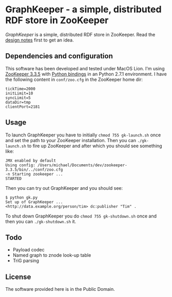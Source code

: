 # GraphKeeper - a simple, distributed RDF store in ZooKeeper 

_GraphKeeper_ is a simple, distributed RDF store in ZooKeeper. Read the [design notes](http://scriptogr.am/mhausenblas/post/rdf-store-in-zookeeper-part-1 "A simple RDF store in ZooKeeper - Part 1") first to get an idea. 

## Dependencies and configuration

This software has been developed and tested under MacOS Lion. I'm using [ZooKeeper 3.3.5](http://ftp.heanet.ie/mirrors/www.apache.org/dist/zookeeper/zookeeper-3.3.5/zookeeper-3.3.5.tar.gz) with [Python bindings](http://pypi.python.org/pypi/zc-zookeeper-static/3.3.5 "zc-zookeeper-static 3.3.5 : Python Package Index") in an Python 2.7.1 environment. I have the following content in `conf/zoo.cfg` in the ZooKeeper home dir:

	tickTime=2000
	initLimit=10
	syncLimit=5
	dataDir=tmp
	clientPort=2181

## Usage

To launch GraphKeeper you have to initially `chmod 755 gk-launch.sh` once and set the path to your ZooKeeper installation. Then you can `./gk-launch.sh` to fire up ZooKeeper and after which you should see something like:

	JMX enabled by default
	Using config: /Users/michael/Documents/dev/zookeeper-3.3.5/bin/../conf/zoo.cfg
	-n Starting zookeeper ... 
	STARTED

Then you can try out GraphKeeper and you should see:

	$ python gk.py
	Set up of GraphKeeper ...
	<http://data.example.org/person/tim> dc:publisher "Tim" .

To shut down GraphKeeper you do `chmod 755 gk-shutdown.sh` once and then you can `./gk-shutdown.sh` it.

## Todo

* Payload codec
* Named graph to znode look-up table
* TriG parsing

## License

The software provided here is in the Public Domain.